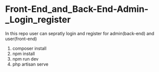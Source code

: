 # Front-End_and_Back-End-Admin-_Login_register

In this repo user can sepratly login and register for admin(back-end) and user(front-end)
1) composer install
2) npm install
3) npm run dev
4) php artisan serve
